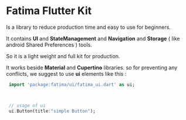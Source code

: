 ﻿# Fatima Flutter Kit

Is a library to reduce production time and easy to use for beginners.

It contains **UI** and **StateManagement** and **Navigation** and **Storage** ( like android Shared Preferences ) tools.

So it is a light weight and full kit for production.


It works beside **Material** and **Cupertino** libraries. so for preventing any conflicts, we suggest to use **ui** elements like this :

```dart
 import 'package:fatima/ui/fatima_ui.dart' as ui;



 // usage of ui
 ui.Button(title:"simple Button");
```